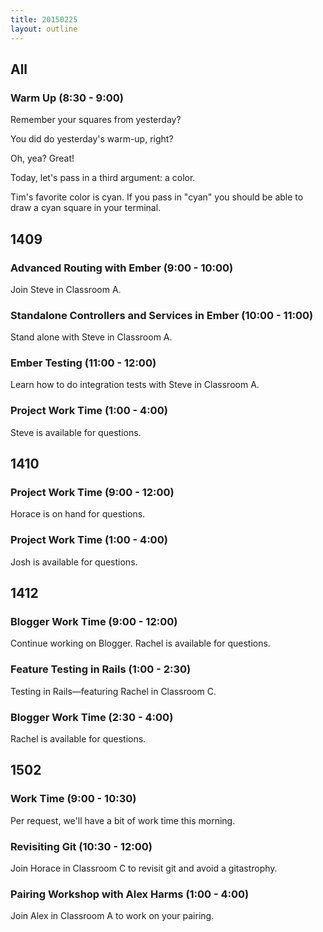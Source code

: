 ```yaml
---
title: 20150225
layout: outline
---
```


## All

### Warm Up (8:30 - 9:00)

Remember your squares from yesterday?

You did do yesterday's warm-up, right?

Oh, yea? Great!

Today, let's pass in a third argument: a color.

Tim's favorite color is cyan. If you pass in "cyan" you should be able to draw a cyan square in your terminal.

## 1409

### Advanced Routing with Ember (9:00 - 10:00)

Join Steve in Classroom A.

### Standalone Controllers and Services in Ember (10:00 - 11:00)

Stand alone with Steve in Classroom A.

### Ember Testing (11:00 - 12:00)

Learn how to do integration tests with Steve in Classroom A.

### Project Work Time (1:00 - 4:00)

Steve is available for questions.

## 1410

### Project Work Time (9:00 - 12:00)

Horace is on hand for questions.

### Project Work Time (1:00 - 4:00)

Josh is available for questions.

## 1412

### Blogger Work Time (9:00 - 12:00)

Continue working on Blogger. Rachel is available for questions.

### Feature Testing in Rails (1:00 - 2:30)

Testing in Rails—featuring Rachel in Classroom C.

### Blogger Work Time (2:30 - 4:00)

Rachel is available for questions.

## 1502

### Work Time (9:00 - 10:30)

Per request, we'll have a bit of work time this morning.

### Revisiting Git (10:30 - 12:00)

Join Horace in Classroom C to revisit git and avoid a gitastrophy.

### Pairing Workshop with Alex Harms (1:00 - 4:00)

Join Alex in Classroom A to work on your pairing.
